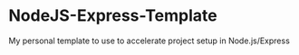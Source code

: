 # NodeJS-Express-Template

My personal template to use to accelerate project setup in Node.js/Express
